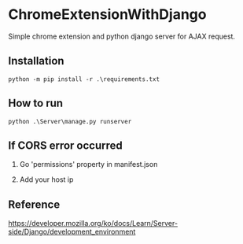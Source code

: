 # ChromeExtensionWithDjango
Simple chrome extension and python django server for AJAX request.

## Installation
```
python -m pip install -r .\requirements.txt
```

## How to run
```
python .\Server\manage.py runserver
```

## If CORS error occurred
1. Go 'permissions' property in manifest.json

2. Add your host ip

## Reference
https://developer.mozilla.org/ko/docs/Learn/Server-side/Django/development_environment
